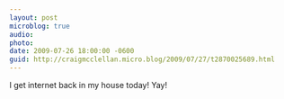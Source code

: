 ```yaml
---
layout: post
microblog: true
audio: 
photo: 
date: 2009-07-26 18:00:00 -0600
guid: http://craigmcclellan.micro.blog/2009/07/27/t2870025689.html
---
```

I get internet back in my house today! Yay!
